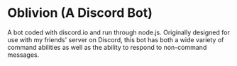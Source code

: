 # Oblivion (A Discord Bot)
A bot coded with discord.io and run through node.js. Originally designed for use with my friends' server on Discord, this bot has both a wide variety of command abilities as well as the ability to respond to non-command messages.
